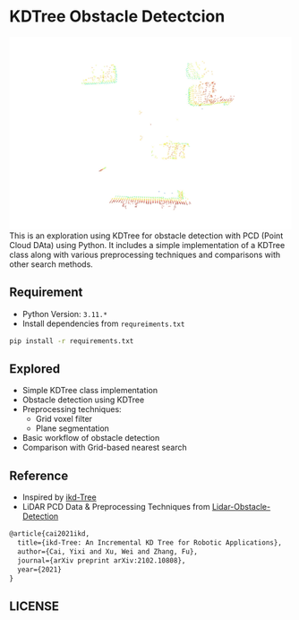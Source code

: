 # KDTree Obstacle Detectcion


![detecion workflow](assets/workflow.gif)
This is an exploration using KDTree for obstacle detection with PCD (Point Cloud DAta) using Python. It includes a simple implementation of a KDTree class along with various preprocessing techniques and comparisons with other search methods.

## Requirement

* Python Version: `3.11.*`
* Install dependencies from `requreiments.txt`

```sh
pip install -r requirements.txt
```

## Explored

* Simple KDTree class implementation
* Obstacle detection using KDTree
* Preprocessing techniques:
  * Grid voxel filter
  * Plane segmentation
* Basic workflow of obstacle detection
* Comparison with Grid-based nearest search

## Reference

* Inspired by [ikd-Tree](https://github.com/hku-mars/ikd-Tree)
* LiDAR PCD Data & Preprocessing  Techniques from [Lidar-Obstacle-Detection](https://github.com/olpotkin/Lidar-Obstacle-Detection)

```
@article{cai2021ikd,
  title={ikd-Tree: An Incremental KD Tree for Robotic Applications},
  author={Cai, Yixi and Xu, Wei and Zhang, Fu},
  journal={arXiv preprint arXiv:2102.10808},
  year={2021}
}
```

## LICENSE
